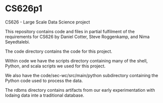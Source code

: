 # CS626p1

CS626 - Large Scale Data Science project

This repository contains code and files in partial fulfilment of the
requirements for CS626 by Daniel Cotter, Steve Roggenkamp, and Nima
Seyedtalebi.

The code directory contains the code for this project.

Within code we have the scripts directory containing many of the shell,
Python, and scala scripts we used for this project.

We also have the code/sec-wc/src/main/python subdirectory containing
the Python code used to process the data.

The rdbms directory contains artifacts from our early experimentation
with lodaing data inte a traditional database.